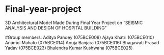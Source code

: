 # Final-year-project
3D Architectural Model Made During Final Year Project on “SEISMIC ANALYSIS AND DESIGN OF HOSPITAL BUILDING”

#Group members:
Aditya Pandey (075BCE008) 
Ajaya Khatri (075BCE010)
Anamol Mahato (075BCE014)
Anuja Banjara (075BCE016)
Bhagawati Prasad Yadav (075BCE023)
Bhulendra Kumar Kushwaha (075BCE025)


